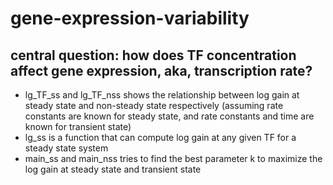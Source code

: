 # gene-expression-variability

## central question: how does TF concentration affect gene expression, aka, transcription rate?

- lg_TF_ss and lg_TF_nss shows the relationship between log gain at steady state and non-steady state respectively (assuming rate constants are known for steady state, and rate constants and time are known for transient state)
- lg_ss is a function that can compute log gain at any given TF for a steady state system
- main_ss and main_nss tries to find the best parameter k to maximize the log gain at steady state and transient state



